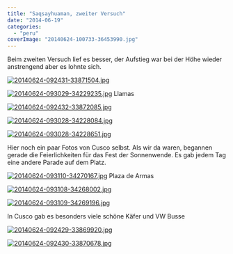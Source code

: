 ```yaml
---
title: "Saqsayhuaman, zweiter Versuch"
date: "2014-06-19"
categories: 
  - "peru"
coverImage: "20140624-100733-36453990.jpg"
---
```


Beim zweiten Versuch lief es besser, der Aufstieg war bei der Höhe wieder anstrengend aber es lohnte sich.

[![20140624-092431-33871504.jpg](images/20140624-092431-33871504.jpg)](https://hafenstrand.wordpress.com/wp-content/uploads/2014/06/20140624-092431-33871504.jpg)

[![20140624-093029-34229235.jpg](images/20140624-093029-34229235.jpg)](https://hafenstrand.wordpress.com/wp-content/uploads/2014/06/20140624-093029-34229235.jpg) Llamas

[![20140624-092432-33872085.jpg](images/20140624-092432-33872085.jpg)](https://hafenstrand.wordpress.com/wp-content/uploads/2014/06/20140624-092432-33872085.jpg)

[![20140624-093028-34228084.jpg](images/20140624-093028-34228084.jpg)](https://hafenstrand.wordpress.com/wp-content/uploads/2014/06/20140624-093028-34228084.jpg)

[![20140624-093028-34228651.jpg](images/20140624-093028-34228651.jpg)](https://hafenstrand.wordpress.com/wp-content/uploads/2014/06/20140624-093028-34228651.jpg)

Hier noch ein paar Fotos von Cusco selbst. Als wir da waren, begannen gerade die Feierlichkeiten für das Fest der Sonnenwende. Es gab jedem Tag eine andere Parade auf dem Platz.

[![20140624-093110-34270167.jpg](images/20140624-093110-34270167.jpg)](https://hafenstrand.wordpress.com/wp-content/uploads/2014/06/20140624-093110-34270167.jpg) Plaza de Armas

[![20140624-093108-34268002.jpg](images/20140624-093108-34268002.jpg)](https://hafenstrand.wordpress.com/wp-content/uploads/2014/06/20140624-093108-34268002.jpg)

[![20140624-093109-34269196.jpg](images/20140624-093109-34269196.jpg)](https://hafenstrand.wordpress.com/wp-content/uploads/2014/06/20140624-093109-34269196.jpg)

In Cusco gab es besonders viele schöne Käfer und VW Busse

[![20140624-092429-33869920.jpg](images/20140624-092429-33869920.jpg)](https://hafenstrand.wordpress.com/wp-content/uploads/2014/06/20140624-092429-33869920.jpg)

[![20140624-092430-33870678.jpg](images/20140624-092430-33870678.jpg)](https://hafenstrand.wordpress.com/wp-content/uploads/2014/06/20140624-092430-33870678.jpg)
